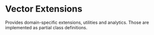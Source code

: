 ﻿# Vector Extensions

Provides domain-specific extensions, utilities and analytics. Those are implemented as partial class definitions.